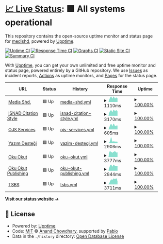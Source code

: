 # [📈 Live Status](https://medishd.github.io/shd-service-status): <!--live status--> **🟩 All systems operational**

This repository contains the open-source uptime monitor and status page for [medishd](https://medishd.github.io/shd-service-status), powered by [Upptime](https://github.com/upptime/upptime).

[![Uptime CI](https://github.com/medishd/shd-service-status/workflows/Uptime%20CI/badge.svg)](https://github.com/medishd/shd-service-status/actions?query=workflow%3A%22Uptime+CI%22)
[![Response Time CI](https://github.com/medishd/shd-service-status/workflows/Response%20Time%20CI/badge.svg)](https://github.com/medishd/shd-service-status/actions?query=workflow%3A%22Response+Time+CI%22)
[![Graphs CI](https://github.com/medishd/shd-service-status/workflows/Graphs%20CI/badge.svg)](https://github.com/medishd/shd-service-status/actions?query=workflow%3A%22Graphs+CI%22)
[![Static Site CI](https://github.com/medishd/shd-service-status/workflows/Static%20Site%20CI/badge.svg)](https://github.com/medishd/shd-service-status/actions?query=workflow%3A%22Static+Site+CI%22)
[![Summary CI](https://github.com/medishd/shd-service-status/workflows/Summary%20CI/badge.svg)](https://github.com/medishd/shd-service-status/actions?query=workflow%3A%22Summary+CI%22)

With [Upptime](https://upptime.js.org), you can get your own unlimited and free uptime monitor and status page, powered entirely by a GitHub repository. We use [Issues](https://github.com/medishd/shd-service-status/issues) as incident reports, [Actions](https://github.com/medishd/shd-service-status/actions) as uptime monitors, and [Pages](https://medishd.github.io/shd-service-status) for the status page.

<!--start: status pages-->
<!-- This summary is generated by Upptime (https://github.com/upptime/upptime) -->
<!-- Do not edit this manually, your changes will be overwritten -->
<!-- prettier-ignore -->
| URL | Status | History | Response Time | Uptime |
| --- | ------ | ------- | ------------- | ------ |
| <img alt="" src="https://icons.duckduckgo.com/ip3/www.mediashd.com.ico" height="13"> [Media Shd.](https://www.mediashd.com) | 🟩 Up | [media-shd.yml](https://github.com/mediashd/shd-service-status/commits/HEAD/history/media-shd.yml) | <details><summary><img alt="Response time graph" src="./graphs/media-shd/response-time-week.png" height="20"> 1110ms</summary><br><a href="https://mediashd.github.io/shd-service-status/history/media-shd"><img alt="Response time 1177" src="https://img.shields.io/endpoint?url=https%3A%2F%2Fraw.githubusercontent.com%2Fmediashd%2Fshd-service-status%2FHEAD%2Fapi%2Fmedia-shd%2Fresponse-time.json"></a><br><a href="https://mediashd.github.io/shd-service-status/history/media-shd"><img alt="24-hour response time 937" src="https://img.shields.io/endpoint?url=https%3A%2F%2Fraw.githubusercontent.com%2Fmediashd%2Fshd-service-status%2FHEAD%2Fapi%2Fmedia-shd%2Fresponse-time-day.json"></a><br><a href="https://mediashd.github.io/shd-service-status/history/media-shd"><img alt="7-day response time 1110" src="https://img.shields.io/endpoint?url=https%3A%2F%2Fraw.githubusercontent.com%2Fmediashd%2Fshd-service-status%2FHEAD%2Fapi%2Fmedia-shd%2Fresponse-time-week.json"></a><br><a href="https://mediashd.github.io/shd-service-status/history/media-shd"><img alt="30-day response time 1080" src="https://img.shields.io/endpoint?url=https%3A%2F%2Fraw.githubusercontent.com%2Fmediashd%2Fshd-service-status%2FHEAD%2Fapi%2Fmedia-shd%2Fresponse-time-month.json"></a><br><a href="https://mediashd.github.io/shd-service-status/history/media-shd"><img alt="1-year response time 1177" src="https://img.shields.io/endpoint?url=https%3A%2F%2Fraw.githubusercontent.com%2Fmediashd%2Fshd-service-status%2FHEAD%2Fapi%2Fmedia-shd%2Fresponse-time-year.json"></a></details> | <details><summary><a href="https://mediashd.github.io/shd-service-status/history/media-shd">100.00%</a></summary><a href="https://mediashd.github.io/shd-service-status/history/media-shd"><img alt="All-time uptime 99.89%" src="https://img.shields.io/endpoint?url=https%3A%2F%2Fraw.githubusercontent.com%2Fmediashd%2Fshd-service-status%2FHEAD%2Fapi%2Fmedia-shd%2Fuptime.json"></a><br><a href="https://mediashd.github.io/shd-service-status/history/media-shd"><img alt="24-hour uptime 100.00%" src="https://img.shields.io/endpoint?url=https%3A%2F%2Fraw.githubusercontent.com%2Fmediashd%2Fshd-service-status%2FHEAD%2Fapi%2Fmedia-shd%2Fuptime-day.json"></a><br><a href="https://mediashd.github.io/shd-service-status/history/media-shd"><img alt="7-day uptime 100.00%" src="https://img.shields.io/endpoint?url=https%3A%2F%2Fraw.githubusercontent.com%2Fmediashd%2Fshd-service-status%2FHEAD%2Fapi%2Fmedia-shd%2Fuptime-week.json"></a><br><a href="https://mediashd.github.io/shd-service-status/history/media-shd"><img alt="30-day uptime 99.95%" src="https://img.shields.io/endpoint?url=https%3A%2F%2Fraw.githubusercontent.com%2Fmediashd%2Fshd-service-status%2FHEAD%2Fapi%2Fmedia-shd%2Fuptime-month.json"></a><br><a href="https://mediashd.github.io/shd-service-status/history/media-shd"><img alt="1-year uptime 99.89%" src="https://img.shields.io/endpoint?url=https%3A%2F%2Fraw.githubusercontent.com%2Fmediashd%2Fshd-service-status%2FHEAD%2Fapi%2Fmedia-shd%2Fuptime-year.json"></a></details>
| <img alt="" src="https://icons.duckduckgo.com/ip3/isnadsistemi.org.ico" height="13"> [ISNAD Citation Style](https://isnadsistemi.org) | 🟩 Up | [isnad-citation-style.yml](https://github.com/mediashd/shd-service-status/commits/HEAD/history/isnad-citation-style.yml) | <details><summary><img alt="Response time graph" src="./graphs/isnad-citation-style/response-time-week.png" height="20"> 3170ms</summary><br><a href="https://mediashd.github.io/shd-service-status/history/isnad-citation-style"><img alt="Response time 2907" src="https://img.shields.io/endpoint?url=https%3A%2F%2Fraw.githubusercontent.com%2Fmediashd%2Fshd-service-status%2FHEAD%2Fapi%2Fisnad-citation-style%2Fresponse-time.json"></a><br><a href="https://mediashd.github.io/shd-service-status/history/isnad-citation-style"><img alt="24-hour response time 2874" src="https://img.shields.io/endpoint?url=https%3A%2F%2Fraw.githubusercontent.com%2Fmediashd%2Fshd-service-status%2FHEAD%2Fapi%2Fisnad-citation-style%2Fresponse-time-day.json"></a><br><a href="https://mediashd.github.io/shd-service-status/history/isnad-citation-style"><img alt="7-day response time 3170" src="https://img.shields.io/endpoint?url=https%3A%2F%2Fraw.githubusercontent.com%2Fmediashd%2Fshd-service-status%2FHEAD%2Fapi%2Fisnad-citation-style%2Fresponse-time-week.json"></a><br><a href="https://mediashd.github.io/shd-service-status/history/isnad-citation-style"><img alt="30-day response time 3080" src="https://img.shields.io/endpoint?url=https%3A%2F%2Fraw.githubusercontent.com%2Fmediashd%2Fshd-service-status%2FHEAD%2Fapi%2Fisnad-citation-style%2Fresponse-time-month.json"></a><br><a href="https://mediashd.github.io/shd-service-status/history/isnad-citation-style"><img alt="1-year response time 2907" src="https://img.shields.io/endpoint?url=https%3A%2F%2Fraw.githubusercontent.com%2Fmediashd%2Fshd-service-status%2FHEAD%2Fapi%2Fisnad-citation-style%2Fresponse-time-year.json"></a></details> | <details><summary><a href="https://mediashd.github.io/shd-service-status/history/isnad-citation-style">100.00%</a></summary><a href="https://mediashd.github.io/shd-service-status/history/isnad-citation-style"><img alt="All-time uptime 99.87%" src="https://img.shields.io/endpoint?url=https%3A%2F%2Fraw.githubusercontent.com%2Fmediashd%2Fshd-service-status%2FHEAD%2Fapi%2Fisnad-citation-style%2Fuptime.json"></a><br><a href="https://mediashd.github.io/shd-service-status/history/isnad-citation-style"><img alt="24-hour uptime 100.00%" src="https://img.shields.io/endpoint?url=https%3A%2F%2Fraw.githubusercontent.com%2Fmediashd%2Fshd-service-status%2FHEAD%2Fapi%2Fisnad-citation-style%2Fuptime-day.json"></a><br><a href="https://mediashd.github.io/shd-service-status/history/isnad-citation-style"><img alt="7-day uptime 100.00%" src="https://img.shields.io/endpoint?url=https%3A%2F%2Fraw.githubusercontent.com%2Fmediashd%2Fshd-service-status%2FHEAD%2Fapi%2Fisnad-citation-style%2Fuptime-week.json"></a><br><a href="https://mediashd.github.io/shd-service-status/history/isnad-citation-style"><img alt="30-day uptime 99.95%" src="https://img.shields.io/endpoint?url=https%3A%2F%2Fraw.githubusercontent.com%2Fmediashd%2Fshd-service-status%2FHEAD%2Fapi%2Fisnad-citation-style%2Fuptime-month.json"></a><br><a href="https://mediashd.github.io/shd-service-status/history/isnad-citation-style"><img alt="1-year uptime 99.87%" src="https://img.shields.io/endpoint?url=https%3A%2F%2Fraw.githubusercontent.com%2Fmediashd%2Fshd-service-status%2FHEAD%2Fapi%2Fisnad-citation-style%2Fuptime-year.json"></a></details>
| <img alt="" src="https://icons.duckduckgo.com/ip3/ojs.mediashd.com.ico" height="13"> [OJS Services](https://ojs.mediashd.com) | 🟩 Up | [ojs-services.yml](https://github.com/mediashd/shd-service-status/commits/HEAD/history/ojs-services.yml) | <details><summary><img alt="Response time graph" src="./graphs/ojs-services/response-time-week.png" height="20"> 605ms</summary><br><a href="https://mediashd.github.io/shd-service-status/history/ojs-services"><img alt="Response time 665" src="https://img.shields.io/endpoint?url=https%3A%2F%2Fraw.githubusercontent.com%2Fmediashd%2Fshd-service-status%2FHEAD%2Fapi%2Fojs-services%2Fresponse-time.json"></a><br><a href="https://mediashd.github.io/shd-service-status/history/ojs-services"><img alt="24-hour response time 554" src="https://img.shields.io/endpoint?url=https%3A%2F%2Fraw.githubusercontent.com%2Fmediashd%2Fshd-service-status%2FHEAD%2Fapi%2Fojs-services%2Fresponse-time-day.json"></a><br><a href="https://mediashd.github.io/shd-service-status/history/ojs-services"><img alt="7-day response time 605" src="https://img.shields.io/endpoint?url=https%3A%2F%2Fraw.githubusercontent.com%2Fmediashd%2Fshd-service-status%2FHEAD%2Fapi%2Fojs-services%2Fresponse-time-week.json"></a><br><a href="https://mediashd.github.io/shd-service-status/history/ojs-services"><img alt="30-day response time 648" src="https://img.shields.io/endpoint?url=https%3A%2F%2Fraw.githubusercontent.com%2Fmediashd%2Fshd-service-status%2FHEAD%2Fapi%2Fojs-services%2Fresponse-time-month.json"></a><br><a href="https://mediashd.github.io/shd-service-status/history/ojs-services"><img alt="1-year response time 665" src="https://img.shields.io/endpoint?url=https%3A%2F%2Fraw.githubusercontent.com%2Fmediashd%2Fshd-service-status%2FHEAD%2Fapi%2Fojs-services%2Fresponse-time-year.json"></a></details> | <details><summary><a href="https://mediashd.github.io/shd-service-status/history/ojs-services">100.00%</a></summary><a href="https://mediashd.github.io/shd-service-status/history/ojs-services"><img alt="All-time uptime 44.96%" src="https://img.shields.io/endpoint?url=https%3A%2F%2Fraw.githubusercontent.com%2Fmediashd%2Fshd-service-status%2FHEAD%2Fapi%2Fojs-services%2Fuptime.json"></a><br><a href="https://mediashd.github.io/shd-service-status/history/ojs-services"><img alt="24-hour uptime 100.00%" src="https://img.shields.io/endpoint?url=https%3A%2F%2Fraw.githubusercontent.com%2Fmediashd%2Fshd-service-status%2FHEAD%2Fapi%2Fojs-services%2Fuptime-day.json"></a><br><a href="https://mediashd.github.io/shd-service-status/history/ojs-services"><img alt="7-day uptime 100.00%" src="https://img.shields.io/endpoint?url=https%3A%2F%2Fraw.githubusercontent.com%2Fmediashd%2Fshd-service-status%2FHEAD%2Fapi%2Fojs-services%2Fuptime-week.json"></a><br><a href="https://mediashd.github.io/shd-service-status/history/ojs-services"><img alt="30-day uptime 99.95%" src="https://img.shields.io/endpoint?url=https%3A%2F%2Fraw.githubusercontent.com%2Fmediashd%2Fshd-service-status%2FHEAD%2Fapi%2Fojs-services%2Fuptime-month.json"></a><br><a href="https://mediashd.github.io/shd-service-status/history/ojs-services"><img alt="1-year uptime 44.96%" src="https://img.shields.io/endpoint?url=https%3A%2F%2Fraw.githubusercontent.com%2Fmediashd%2Fshd-service-status%2FHEAD%2Fapi%2Fojs-services%2Fuptime-year.json"></a></details>
| <img alt="" src="https://icons.duckduckgo.com/ip3/yazimdestegi.com.ico" height="13"> [Yazım Desteği](https://yazimdestegi.com) | 🟩 Up | [yazim-destegi.yml](https://github.com/mediashd/shd-service-status/commits/HEAD/history/yazim-destegi.yml) | <details><summary><img alt="Response time graph" src="./graphs/yazim-destegi/response-time-week.png" height="20"> 2906ms</summary><br><a href="https://mediashd.github.io/shd-service-status/history/yazim-destegi"><img alt="Response time 2451" src="https://img.shields.io/endpoint?url=https%3A%2F%2Fraw.githubusercontent.com%2Fmediashd%2Fshd-service-status%2FHEAD%2Fapi%2Fyazim-destegi%2Fresponse-time.json"></a><br><a href="https://mediashd.github.io/shd-service-status/history/yazim-destegi"><img alt="24-hour response time 1788" src="https://img.shields.io/endpoint?url=https%3A%2F%2Fraw.githubusercontent.com%2Fmediashd%2Fshd-service-status%2FHEAD%2Fapi%2Fyazim-destegi%2Fresponse-time-day.json"></a><br><a href="https://mediashd.github.io/shd-service-status/history/yazim-destegi"><img alt="7-day response time 2906" src="https://img.shields.io/endpoint?url=https%3A%2F%2Fraw.githubusercontent.com%2Fmediashd%2Fshd-service-status%2FHEAD%2Fapi%2Fyazim-destegi%2Fresponse-time-week.json"></a><br><a href="https://mediashd.github.io/shd-service-status/history/yazim-destegi"><img alt="30-day response time 2558" src="https://img.shields.io/endpoint?url=https%3A%2F%2Fraw.githubusercontent.com%2Fmediashd%2Fshd-service-status%2FHEAD%2Fapi%2Fyazim-destegi%2Fresponse-time-month.json"></a><br><a href="https://mediashd.github.io/shd-service-status/history/yazim-destegi"><img alt="1-year response time 2451" src="https://img.shields.io/endpoint?url=https%3A%2F%2Fraw.githubusercontent.com%2Fmediashd%2Fshd-service-status%2FHEAD%2Fapi%2Fyazim-destegi%2Fresponse-time-year.json"></a></details> | <details><summary><a href="https://mediashd.github.io/shd-service-status/history/yazim-destegi">100.00%</a></summary><a href="https://mediashd.github.io/shd-service-status/history/yazim-destegi"><img alt="All-time uptime 99.86%" src="https://img.shields.io/endpoint?url=https%3A%2F%2Fraw.githubusercontent.com%2Fmediashd%2Fshd-service-status%2FHEAD%2Fapi%2Fyazim-destegi%2Fuptime.json"></a><br><a href="https://mediashd.github.io/shd-service-status/history/yazim-destegi"><img alt="24-hour uptime 100.00%" src="https://img.shields.io/endpoint?url=https%3A%2F%2Fraw.githubusercontent.com%2Fmediashd%2Fshd-service-status%2FHEAD%2Fapi%2Fyazim-destegi%2Fuptime-day.json"></a><br><a href="https://mediashd.github.io/shd-service-status/history/yazim-destegi"><img alt="7-day uptime 100.00%" src="https://img.shields.io/endpoint?url=https%3A%2F%2Fraw.githubusercontent.com%2Fmediashd%2Fshd-service-status%2FHEAD%2Fapi%2Fyazim-destegi%2Fuptime-week.json"></a><br><a href="https://mediashd.github.io/shd-service-status/history/yazim-destegi"><img alt="30-day uptime 99.95%" src="https://img.shields.io/endpoint?url=https%3A%2F%2Fraw.githubusercontent.com%2Fmediashd%2Fshd-service-status%2FHEAD%2Fapi%2Fyazim-destegi%2Fuptime-month.json"></a><br><a href="https://mediashd.github.io/shd-service-status/history/yazim-destegi"><img alt="1-year uptime 99.86%" src="https://img.shields.io/endpoint?url=https%3A%2F%2Fraw.githubusercontent.com%2Fmediashd%2Fshd-service-status%2FHEAD%2Fapi%2Fyazim-destegi%2Fuptime-year.json"></a></details>
| <img alt="" src="https://icons.duckduckgo.com/ip3/okuokut.org.ico" height="13"> [Oku Okut](https://okuokut.org) | 🟩 Up | [oku-okut.yml](https://github.com/mediashd/shd-service-status/commits/HEAD/history/oku-okut.yml) | <details><summary><img alt="Response time graph" src="./graphs/oku-okut/response-time-week.png" height="20"> 3777ms</summary><br><a href="https://mediashd.github.io/shd-service-status/history/oku-okut"><img alt="Response time 4487" src="https://img.shields.io/endpoint?url=https%3A%2F%2Fraw.githubusercontent.com%2Fmediashd%2Fshd-service-status%2FHEAD%2Fapi%2Foku-okut%2Fresponse-time.json"></a><br><a href="https://mediashd.github.io/shd-service-status/history/oku-okut"><img alt="24-hour response time 3503" src="https://img.shields.io/endpoint?url=https%3A%2F%2Fraw.githubusercontent.com%2Fmediashd%2Fshd-service-status%2FHEAD%2Fapi%2Foku-okut%2Fresponse-time-day.json"></a><br><a href="https://mediashd.github.io/shd-service-status/history/oku-okut"><img alt="7-day response time 3777" src="https://img.shields.io/endpoint?url=https%3A%2F%2Fraw.githubusercontent.com%2Fmediashd%2Fshd-service-status%2FHEAD%2Fapi%2Foku-okut%2Fresponse-time-week.json"></a><br><a href="https://mediashd.github.io/shd-service-status/history/oku-okut"><img alt="30-day response time 4303" src="https://img.shields.io/endpoint?url=https%3A%2F%2Fraw.githubusercontent.com%2Fmediashd%2Fshd-service-status%2FHEAD%2Fapi%2Foku-okut%2Fresponse-time-month.json"></a><br><a href="https://mediashd.github.io/shd-service-status/history/oku-okut"><img alt="1-year response time 4487" src="https://img.shields.io/endpoint?url=https%3A%2F%2Fraw.githubusercontent.com%2Fmediashd%2Fshd-service-status%2FHEAD%2Fapi%2Foku-okut%2Fresponse-time-year.json"></a></details> | <details><summary><a href="https://mediashd.github.io/shd-service-status/history/oku-okut">100.00%</a></summary><a href="https://mediashd.github.io/shd-service-status/history/oku-okut"><img alt="All-time uptime 99.76%" src="https://img.shields.io/endpoint?url=https%3A%2F%2Fraw.githubusercontent.com%2Fmediashd%2Fshd-service-status%2FHEAD%2Fapi%2Foku-okut%2Fuptime.json"></a><br><a href="https://mediashd.github.io/shd-service-status/history/oku-okut"><img alt="24-hour uptime 100.00%" src="https://img.shields.io/endpoint?url=https%3A%2F%2Fraw.githubusercontent.com%2Fmediashd%2Fshd-service-status%2FHEAD%2Fapi%2Foku-okut%2Fuptime-day.json"></a><br><a href="https://mediashd.github.io/shd-service-status/history/oku-okut"><img alt="7-day uptime 100.00%" src="https://img.shields.io/endpoint?url=https%3A%2F%2Fraw.githubusercontent.com%2Fmediashd%2Fshd-service-status%2FHEAD%2Fapi%2Foku-okut%2Fuptime-week.json"></a><br><a href="https://mediashd.github.io/shd-service-status/history/oku-okut"><img alt="30-day uptime 99.79%" src="https://img.shields.io/endpoint?url=https%3A%2F%2Fraw.githubusercontent.com%2Fmediashd%2Fshd-service-status%2FHEAD%2Fapi%2Foku-okut%2Fuptime-month.json"></a><br><a href="https://mediashd.github.io/shd-service-status/history/oku-okut"><img alt="1-year uptime 99.76%" src="https://img.shields.io/endpoint?url=https%3A%2F%2Fraw.githubusercontent.com%2Fmediashd%2Fshd-service-status%2FHEAD%2Fapi%2Foku-okut%2Fuptime-year.json"></a></details>
| <img alt="" src="https://icons.duckduckgo.com/ip3/yayin.okuokut.org.ico" height="13"> [Oku Okut Publishing](https://yayin.okuokut.org) | 🟩 Up | [oku-okut-publishing.yml](https://github.com/mediashd/shd-service-status/commits/HEAD/history/oku-okut-publishing.yml) | <details><summary><img alt="Response time graph" src="./graphs/oku-okut-publishing/response-time-week.png" height="20"> 2844ms</summary><br><a href="https://mediashd.github.io/shd-service-status/history/oku-okut-publishing"><img alt="Response time 2577" src="https://img.shields.io/endpoint?url=https%3A%2F%2Fraw.githubusercontent.com%2Fmediashd%2Fshd-service-status%2FHEAD%2Fapi%2Foku-okut-publishing%2Fresponse-time.json"></a><br><a href="https://mediashd.github.io/shd-service-status/history/oku-okut-publishing"><img alt="24-hour response time 2733" src="https://img.shields.io/endpoint?url=https%3A%2F%2Fraw.githubusercontent.com%2Fmediashd%2Fshd-service-status%2FHEAD%2Fapi%2Foku-okut-publishing%2Fresponse-time-day.json"></a><br><a href="https://mediashd.github.io/shd-service-status/history/oku-okut-publishing"><img alt="7-day response time 2844" src="https://img.shields.io/endpoint?url=https%3A%2F%2Fraw.githubusercontent.com%2Fmediashd%2Fshd-service-status%2FHEAD%2Fapi%2Foku-okut-publishing%2Fresponse-time-week.json"></a><br><a href="https://mediashd.github.io/shd-service-status/history/oku-okut-publishing"><img alt="30-day response time 2520" src="https://img.shields.io/endpoint?url=https%3A%2F%2Fraw.githubusercontent.com%2Fmediashd%2Fshd-service-status%2FHEAD%2Fapi%2Foku-okut-publishing%2Fresponse-time-month.json"></a><br><a href="https://mediashd.github.io/shd-service-status/history/oku-okut-publishing"><img alt="1-year response time 2577" src="https://img.shields.io/endpoint?url=https%3A%2F%2Fraw.githubusercontent.com%2Fmediashd%2Fshd-service-status%2FHEAD%2Fapi%2Foku-okut-publishing%2Fresponse-time-year.json"></a></details> | <details><summary><a href="https://mediashd.github.io/shd-service-status/history/oku-okut-publishing">100.00%</a></summary><a href="https://mediashd.github.io/shd-service-status/history/oku-okut-publishing"><img alt="All-time uptime 99.77%" src="https://img.shields.io/endpoint?url=https%3A%2F%2Fraw.githubusercontent.com%2Fmediashd%2Fshd-service-status%2FHEAD%2Fapi%2Foku-okut-publishing%2Fuptime.json"></a><br><a href="https://mediashd.github.io/shd-service-status/history/oku-okut-publishing"><img alt="24-hour uptime 100.00%" src="https://img.shields.io/endpoint?url=https%3A%2F%2Fraw.githubusercontent.com%2Fmediashd%2Fshd-service-status%2FHEAD%2Fapi%2Foku-okut-publishing%2Fuptime-day.json"></a><br><a href="https://mediashd.github.io/shd-service-status/history/oku-okut-publishing"><img alt="7-day uptime 100.00%" src="https://img.shields.io/endpoint?url=https%3A%2F%2Fraw.githubusercontent.com%2Fmediashd%2Fshd-service-status%2FHEAD%2Fapi%2Foku-okut-publishing%2Fuptime-week.json"></a><br><a href="https://mediashd.github.io/shd-service-status/history/oku-okut-publishing"><img alt="30-day uptime 99.80%" src="https://img.shields.io/endpoint?url=https%3A%2F%2Fraw.githubusercontent.com%2Fmediashd%2Fshd-service-status%2FHEAD%2Fapi%2Foku-okut-publishing%2Fuptime-month.json"></a><br><a href="https://mediashd.github.io/shd-service-status/history/oku-okut-publishing"><img alt="1-year uptime 99.77%" src="https://img.shields.io/endpoint?url=https%3A%2F%2Fraw.githubusercontent.com%2Fmediashd%2Fshd-service-status%2FHEAD%2Fapi%2Foku-okut-publishing%2Fuptime-year.json"></a></details>
| <img alt="" src="https://icons.duckduckgo.com/ip3/sempozyum.okuokut.org.ico" height="13"> [TSBS](https://sempozyum.okuokut.org) | 🟩 Up | [tsbs.yml](https://github.com/mediashd/shd-service-status/commits/HEAD/history/tsbs.yml) | <details><summary><img alt="Response time graph" src="./graphs/tsbs/response-time-week.png" height="20"> 3711ms</summary><br><a href="https://mediashd.github.io/shd-service-status/history/tsbs"><img alt="Response time 2061" src="https://img.shields.io/endpoint?url=https%3A%2F%2Fraw.githubusercontent.com%2Fmediashd%2Fshd-service-status%2FHEAD%2Fapi%2Ftsbs%2Fresponse-time.json"></a><br><a href="https://mediashd.github.io/shd-service-status/history/tsbs"><img alt="24-hour response time 2327" src="https://img.shields.io/endpoint?url=https%3A%2F%2Fraw.githubusercontent.com%2Fmediashd%2Fshd-service-status%2FHEAD%2Fapi%2Ftsbs%2Fresponse-time-day.json"></a><br><a href="https://mediashd.github.io/shd-service-status/history/tsbs"><img alt="7-day response time 3711" src="https://img.shields.io/endpoint?url=https%3A%2F%2Fraw.githubusercontent.com%2Fmediashd%2Fshd-service-status%2FHEAD%2Fapi%2Ftsbs%2Fresponse-time-week.json"></a><br><a href="https://mediashd.github.io/shd-service-status/history/tsbs"><img alt="30-day response time 2564" src="https://img.shields.io/endpoint?url=https%3A%2F%2Fraw.githubusercontent.com%2Fmediashd%2Fshd-service-status%2FHEAD%2Fapi%2Ftsbs%2Fresponse-time-month.json"></a><br><a href="https://mediashd.github.io/shd-service-status/history/tsbs"><img alt="1-year response time 2061" src="https://img.shields.io/endpoint?url=https%3A%2F%2Fraw.githubusercontent.com%2Fmediashd%2Fshd-service-status%2FHEAD%2Fapi%2Ftsbs%2Fresponse-time-year.json"></a></details> | <details><summary><a href="https://mediashd.github.io/shd-service-status/history/tsbs">100.00%</a></summary><a href="https://mediashd.github.io/shd-service-status/history/tsbs"><img alt="All-time uptime 99.77%" src="https://img.shields.io/endpoint?url=https%3A%2F%2Fraw.githubusercontent.com%2Fmediashd%2Fshd-service-status%2FHEAD%2Fapi%2Ftsbs%2Fuptime.json"></a><br><a href="https://mediashd.github.io/shd-service-status/history/tsbs"><img alt="24-hour uptime 100.00%" src="https://img.shields.io/endpoint?url=https%3A%2F%2Fraw.githubusercontent.com%2Fmediashd%2Fshd-service-status%2FHEAD%2Fapi%2Ftsbs%2Fuptime-day.json"></a><br><a href="https://mediashd.github.io/shd-service-status/history/tsbs"><img alt="7-day uptime 100.00%" src="https://img.shields.io/endpoint?url=https%3A%2F%2Fraw.githubusercontent.com%2Fmediashd%2Fshd-service-status%2FHEAD%2Fapi%2Ftsbs%2Fuptime-week.json"></a><br><a href="https://mediashd.github.io/shd-service-status/history/tsbs"><img alt="30-day uptime 99.85%" src="https://img.shields.io/endpoint?url=https%3A%2F%2Fraw.githubusercontent.com%2Fmediashd%2Fshd-service-status%2FHEAD%2Fapi%2Ftsbs%2Fuptime-month.json"></a><br><a href="https://mediashd.github.io/shd-service-status/history/tsbs"><img alt="1-year uptime 99.77%" src="https://img.shields.io/endpoint?url=https%3A%2F%2Fraw.githubusercontent.com%2Fmediashd%2Fshd-service-status%2FHEAD%2Fapi%2Ftsbs%2Fuptime-year.json"></a></details>

<!--end: status pages-->

[**Visit our status website →**](https://medishd.github.io/shd-service-status)

## 📄 License

- Powered by: [Upptime](https://github.com/upptime/upptime)
- Code: [MIT](./LICENSE) © [Anand Chowdhary](https://anandchowdhary.com), supported by [Pabio](https://pabio.com)
- Data in the `./history` directory: [Open Database License](https://opendatacommons.org/licenses/odbl/1-0/)
